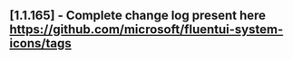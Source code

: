 ## [1.1.165] - Complete change log present here https://github.com/microsoft/fluentui-system-icons/tags